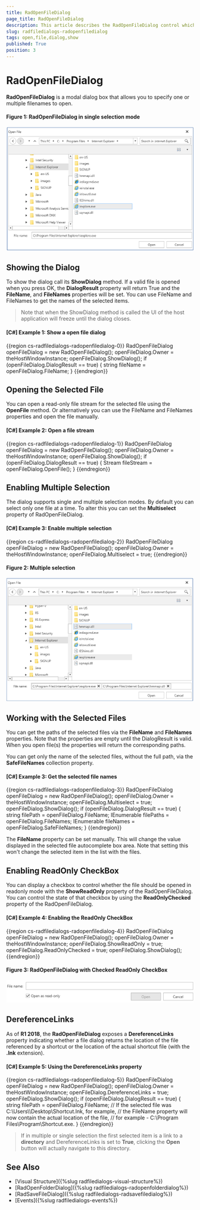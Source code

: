 ```yaml
---
title: RadOpenFileDialog
page_title: RadOpenFileDialog
description: This article describes the RadOpenFileDialog control which can be used to specify one or multiple filenames to open. 
slug: radfiledialogs-radopenfiledialog
tags: open,file,dialog,show
published: True
position: 3
---
```


# RadOpenFileDialog

__RadOpenFileDialog__ is a modal dialog box that allows you to specify one or multiple filenames to open.

#### __Figure 1: RadOpenFileDialog in single selection mode__ 

![RadOpenFileDialog in single selection mode](images/radopenfiledialog-01.png)

## Showing the Dialog

To show the dialog call its __ShowDialog__ method. If a valid file is opened when you press OK, the __DialogResult__ property will return True and the __FileName__, and __FileNames__ properties will be set. You can use FileName and FileNames to get the names of the selected items.

> Note that when the ShowDialog method is called the UI of the host application will freeze until the dialog closes.

#### __[C#] Example 1: Show a open file dialog__
{{region cs-radfiledialogs-radopenfiledialog-0}}
	RadOpenFileDialog openFileDialog = new RadOpenFileDialog();
	openFileDialog.Owner = theHostWindowInstance;
	openFileDialog.ShowDialog();
	if (openFileDialog.DialogResult == true)
	{
		string fileName = openFileDialog.FileName;
	}
{{endregion}}

## Opening the Selected File

You can open a read-only file stream for the selected file using the __OpenFile__ method. Or alternatively you can use the FileName and FileNames properties and open the file manually.

#### __[C#] Example 2: Open a file stream__
{{region cs-radfiledialogs-radopenfiledialog-1}}
	RadOpenFileDialog openFileDialog = new RadOpenFileDialog();
	openFileDialog.Owner = theHostWindowInstance;
	openFileDialog.ShowDialog();
	if (openFileDialog.DialogResult == true)
	{
		Stream fileStream = openFileDialog.OpenFile();
	}
{{endregion}}

## Enabling Multiple Selection

The dialog supports single and multiple selection modes. By default you can select only one file at a time. To alter this you can set the __Multiselect__ property of RadOpenFileDialog.

#### __[C#] Example 3: Enable multiple selection__
{{region cs-radfiledialogs-radopenfiledialog-2}}
	RadOpenFileDialog openFileDialog = new RadOpenFileDialog();
	openFileDialog.Owner = theHostWindowInstance;
	openFileDialog.Multiselect = true;
{{endregion}}

#### __Figure 2: Multiple selection__ 

![RadOpenFileDialog with multiple selection](images/radopenfiledialog-02.png)

## Working with the Selected Files

You can get the paths of the selected files via the __FileName__ and __FileNames__ properties. Note that the properties are empty until the DialogResult is valid. When you open file(s) the properties will return the corresponding paths.

You can get only the name of the selected files, without the full path, via the __SafeFileNames__ collection property.

#### __[C#] Example 3: Get the selected file names__
{{region cs-radfiledialogs-radopenfiledialog-3}}
	RadOpenFileDialog openFileDialog = new RadOpenFileDialog();
	openFileDialog.Owner = theHostWindowInstance;
	openFileDialog.Multiselect = true;
	openFileDialog.ShowDialog();
	if (openFileDialog.DialogResult == true)
	{
		string filePath = openFileDialog.FileName;
		IEnumerable<string> filePaths = openFileDialog.FileNames;
		IEnumerable<string> fileNames = openFileDialog.SafeFileNames;
	}
{{endregion}}

The __FileName__ property can be set manually. This will change the value displayed in the selected file autocomplete box area. Note that setting this won't change the selected item in the list with the files.

## Enabling ReadOnly CheckBox

You can display a checkbox to control whether the file should be opened in readonly mode with the __ShowReadOnly__ property of the RadOpenFileDialog. You can control the state of that checkbox by using the __ReadOnlyChecked__ property of the RadOpenFileDialog.

#### __[C#] Example 4: Enabling the ReadOnly CheckBox__
{{region cs-radfiledialogs-radopenfiledialog-4}}
	RadOpenFileDialog openFileDialog = new RadOpenFileDialog();
	openFileDialog.Owner = theHostWindowInstance;
	openFileDialog.ShowReadOnly = true;
	openFileDialog.ReadOnlyChecked = true;
	openFileDialog.ShowDialog();
{{endregion}}

#### __Figure 3: RadOpenFileDialog with Checked ReadOnly CheckBox__ 
![RadOpenFileDialog with ReadOnlyCheckBox](images/radopenfiledialog-readonlycheckbox.png)

## DereferenceLinks

As of **R1 2018**, the **RadOpenFileDialog** exposes a **DereferenceLinks** property indicating whether a file dialog returns the location of the file referenced by a shortcut or the location of the actual shortcut file (with the **.lnk** extension).

#### __[C#] Example 5: Using the DereferenceLinks property__
{{region cs-radfiledialogs-radopenfiledialog-5}}
	RadOpenFileDialog openFileDialog = new RadOpenFileDialog();
	openFileDialog.Owner = theHostWindowInstance;
	openFileDialog.DereferenceLinks = true;
	openFileDialog.ShowDialog();
	if (openFileDialog.DialogResult == true)
	{
		string filePath = openFileDialog.FileName;
		// If the selected file was C:\Users\\<user>\Desktop\Shortcut.lnk, for example,
		// the FileName property will now contain the actual location of the file,
		// for example - C:\Program Files\Program\Shortcut.exe.
	}
{{endregion}}

> If in multiple or single selection the first selected item is a link to a **directory** and DereferenceLinks is set to **True**, clicking the **Open** button will actually navigate to this directory.

## See Also
* [Visual Structure]({%slug radfiledialogs-visual-structure%})
* [RadOpenFolderDialog]({%slug radfiledialogs-radopenfolderdialog%})
* [RadSaveFileDialog]({%slug radfiledialogs-radsavefiledialog%})
* [Events]({%slug radfiledialogs-events%})